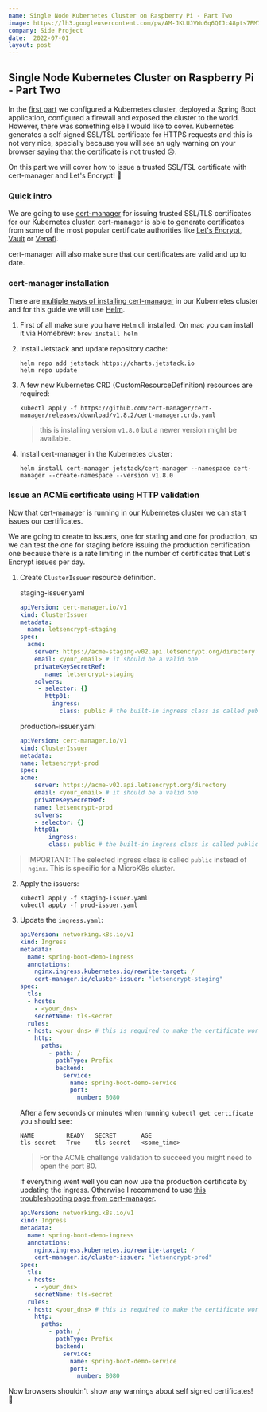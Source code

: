 ```yaml
---
name: Single Node Kubernetes Cluster on Raspberry Pi - Part Two
image: https://lh3.googleusercontent.com/pw/AM-JKLUJVWu6q6QIJc48pts7PM7yMfSMhZzdri7r-JatwQqccSuFt7alnW2ubdB17zr2gUNlMh0OybbFXnWitfhMU31gHwFCs4hFAehV5P_aQFdclk24ojGLorvXmfTXFpHDsHVzOKjK0ihgQaXGJ_DTzfON=w640-h427-no?authuser=0
company: Side Project
date:  2022-07-01
layout: post
---
```


## Single Node Kubernetes Cluster on Raspberry Pi - Part Two

In the [first part](https://sergiomartinrubio.com/projects/single-node-kubernetes-cluster-on-raspberry-pi/) we configured a Kubernetes cluster, deployed a Spring Boot application, configured a firewall and exposed the cluster to the world. However, there was something else I would like to cover. Kubernetes generates a self signed SSL/TSL certificate for HTTPS requests and this is not very nice, specially because you will see an ugly warning on your browser saying that the certificate is not trusted 😢.

On this part we will cover how to issue a trusted SSL/TSL certificate with cert-manager and Let's Encrypt! 🚀

### Quick intro

We are going to use [cert-manager](https://cert-manager.io) for issuing trusted SSL/TLS certificates for our Kubernetes cluster. cert-manager is able to generate certificates from some of the most popular certificate authorities like [Let's Encrypt](https://letsencrypt.org), [Vault](https://www.vaultproject.io) or [Venafi](https://www.venafi.com). 

cert-manager will also make sure that our certificates are valid and up to date.

### cert-manager installation

There are [multiple ways of installing cert-manager](https://cert-manager.io/docs/installation/) in our Kubernetes cluster and for this guide we will use [Helm](https://helm.sh).

1. First of all make sure you have `Helm` cli installed. On mac you can install it via Homebrew: `brew install helm`
2. Install Jetstack and update repository cache:

	```shell
	helm repo add jetstack https://charts.jetstack.io
	helm repo update
	```
3. A few new Kubernetes CRD (CustomResourceDefinition) resources are required:

	```shell
	kubectl apply -f https://github.com/cert-manager/cert-manager/releases/download/v1.8.2/cert-manager.crds.yaml
	```
	> this is installing version `v1.8.0` but a newer version might be available.

4. Install cert-manager in the Kubernetes cluster:

	```shell
	helm install cert-manager jetstack/cert-manager --namespace cert-manager --create-namespace --version v1.8.0
	```

### Issue an ACME certificate using HTTP validation

Now that cert-manager is running in our Kubernetes cluster we can start issues our certificates.

We are going to create to issuers, one for stating and one for production, so we can test the one for staging before issuing the production certification one because there is a rate limiting in the number of certificates that Let's Encrypt issues per day.

1. Create `ClusterIssuer` resource definition.

	staging-issuer.yaml
	
	```yaml
	apiVersion: cert-manager.io/v1
	kind: ClusterIssuer
	metadata:
	  name: letsencrypt-staging
	spec:
	  acme:
	    server: https://acme-staging-v02.api.letsencrypt.org/directory
	    email: <your_email> # it should be a valid one
	    privateKeySecretRef:
	       name: letsencrypt-staging
	    solvers:
	     - selector: {}
	       http01:
	         ingress:
	           class: public # the built-in ingress class is called public in MicroK8s, not nginx
	```
	
	production-issuer.yaml
	
	```yaml
	apiVersion: cert-manager.io/v1
	kind: ClusterIssuer
	metadata:
	name: letsencrypt-prod
	spec:
	acme:
		server: https://acme-v02.api.letsencrypt.org/directory
		email: <your_email> # it should be a valid one
		privateKeySecretRef:
		name: letsencrypt-prod
		solvers:
		- selector: {}
		http01:
			ingress:
			class: public # the built-in ingress class is called public in MicroK8s, not nginx
	```
	
> IMPORTANT: The selected ingress class is called `public` instead of `nginx`. This is specific for a MicroK8s cluster.
	
2. Apply the issuers:

	```
	kubectl apply -f staging-issuer.yaml
	kubectl apply -f prod-issuer.yaml
	```

3. Update the `ingress.yaml`:

	```yaml
	apiVersion: networking.k8s.io/v1
	kind: Ingress
	metadata:
	  name: spring-boot-demo-ingress
	  annotations:
	    nginx.ingress.kubernetes.io/rewrite-target: /
	    cert-manager.io/cluster-issuer: "letsencrypt-staging"
	spec:
	  tls:
	  - hosts:
	    - <your_dns>
	    secretName: tls-secret
	  rules:
	  - host: <your_dns> # this is required to make the certificate work
	    http:
	      paths:
	        - path: /
	          pathType: Prefix
	          backend:
	            service:
	              name: spring-boot-demo-service
	              port:
	                number: 8080
	```
	
	After a few seconds or minutes when running `kubectl get certificate` you should see:
	
	```
	NAME         READY   SECRET       AGE
	tls-secret   True    tls-secret   <some_time>
	```
	
	> For the ACME challenge validation to succeed you might need to open the port 80.
	
	If everything went well you can now use the production certificate by updating the ingress. Otherwise I recommend to use [this troubleshooting page from cert-manager](https://cert-manager.io/docs/faq/troubleshooting/).
	
	```yaml
	apiVersion: networking.k8s.io/v1
	kind: Ingress
	metadata:
	  name: spring-boot-demo-ingress
	  annotations:
	    nginx.ingress.kubernetes.io/rewrite-target: /
	    cert-manager.io/cluster-issuer: "letsencrypt-prod"
	spec:
	  tls:
	  - hosts:
	    - <your_dns>
	    secretName: tls-secret
	  rules:
	  - host: <your_dns> # this is required to make the certificate work
	    http:
	      paths:
	        - path: /
	          pathType: Prefix
	          backend:
	            service:
	              name: spring-boot-demo-service
	              port:
	                number: 8080
	```
	
Now browsers shouldn't show any warnings about self signed certificates! 🙌

